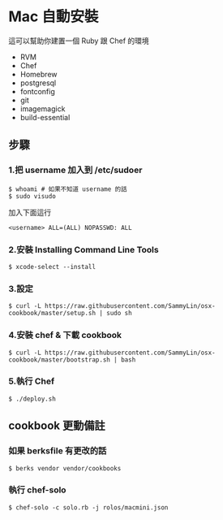 # Mac 自動安裝

這可以幫助你建置一個 Ruby 跟 Chef 的環境

* RVM
* Chef
* Homebrew
* postgresql
* fontconfig
* git
* imagemagick
* build-essential

## 步驟

### 1.把 username 加入到 /etc/sudoer

    $ whoami # 如果不知道 username 的話
    $ sudo visudo

加入下面這行

    <username> ALL=(ALL) NOPASSWD: ALL

### 2.安裝 Installing Command Line Tools

    $ xcode-select --install

### 3.設定

    $ curl -L https://raw.githubusercontent.com/SammyLin/osx-cookbook/master/setup.sh | sudo sh

### 4.安裝 chef & 下載 cookbook

    $ curl -L https://raw.githubusercontent.com/SammyLin/osx-cookbook/master/bootstrap.sh | bash

### 5.執行 Chef

    $ ./deploy.sh

## cookbook 更動備註

### 如果 berksfile 有更改的話

    $ berks vendor vendor/cookbooks

### 執行 chef-solo

    $ chef-solo -c solo.rb -j rolos/macmini.json

